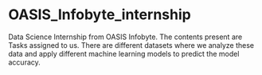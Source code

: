 # OASIS_Infobyte_internship
Data Science Internship from OASIS Infobyte. The contents present are Tasks assigned to us. There are different datasets where we analyze these data and apply different machine learning models to predict the model accuracy.
